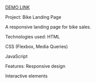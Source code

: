  [DEMO LINK](https://yevhenia-biliaieva.github.io/landing-BIKE/)

Project: Bike Landing Page

A responsive landing page for bike sales.

Technologies used:
HTML

CSS (Flexbox, Media Queries)

JavaScript

Features:
Responsive design

Interactive elements
